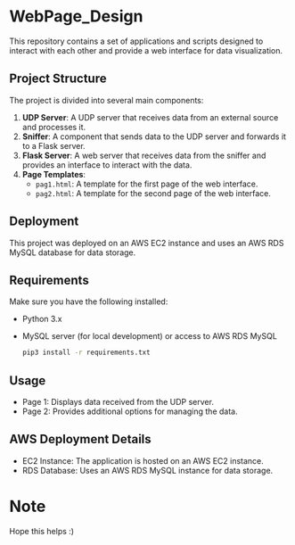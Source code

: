 # WebPage_Design

This repository contains a set of applications and scripts designed to interact with each other and provide a web interface for data visualization.

## Project Structure

The project is divided into several main components:

1. **UDP Server**: A UDP server that receives data from an external source and processes it.
2. **Sniffer**: A component that sends data to the UDP server and forwards it to a Flask server.
3. **Flask Server**: A web server that receives data from the sniffer and provides an interface to interact with the data.
4. **Page Templates**:
   - `pag1.html`: A template for the first page of the web interface.
   - `pag2.html`: A template for the second page of the web interface.

## Deployment

This project was deployed on an AWS EC2 instance and uses an AWS RDS MySQL database for data storage.

## Requirements

Make sure you have the following installed:

- Python 3.x
- MySQL server (for local development) or access to AWS RDS MySQL
   
   ```sh
   pip3 install -r requirements.txt

## Usage

- Page 1: Displays data received from the UDP server.
- Page 2: Provides additional options for managing the data.

## AWS Deployment Details

- EC2 Instance: The application is hosted on an AWS EC2 instance.
- RDS Database: Uses an AWS RDS MySQL instance for data storage.

# Note

Hope this helps :)

